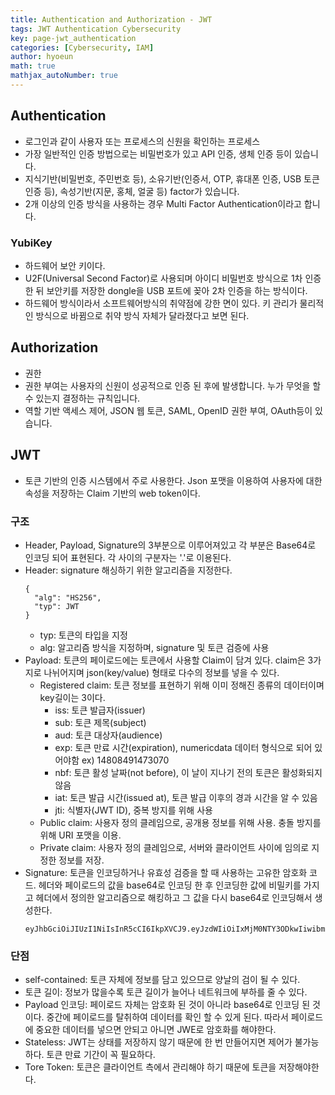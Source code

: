 ```yaml
---
title: Authentication and Authorization - JWT
tags: JWT Authentication Cybersecurity
key: page-jwt_authentication
categories: [Cybersecurity, IAM]
author: hyoeun
math: true
mathjax_autoNumber: true
---
```


## Authentication
* 로그인과 같이 사용자 또는 프로세스의 신원을 확인하는 프로세스
* 가장 일반적인 인증 방법으로는 비밀번호가 있고 API 인증, 생체 인증 등이 있습니다.
* 지식기반(비밀번호, 주민번호 등), 소유기반(인증서, OTP, 휴대폰 인증, USB 토큰 인증 등), 속성기반(지문, 홍체, 얼굴 등) factor가 있습니다.
* 2개 이상의 인증 방식을 사용하는 경우 Multi Factor Authentication이라고 합니다.

### YubiKey
* 하드웨어 보안 키이다. 
* U2F(Universal Second Factor)로 사용되며 아이디 비밀번호 방식으로 1차 인증 한 뒤 보안키를 저장한 dongle을 USB 포트에 꽂아 2차 인증을 하는 방식이다.
* 하드웨어 방식이라서 소프트웨어방식의 취약점에 강한 면이 있다. 키 관리가 물리적인 방식으로 바뀜으로 취약 방식 자체가 달라졌다고 보면 된다.

## Authorization
* 권한
* 권한 부여는 사용자의 신원이 성공적으로 인증 된 후에 발생합니다. 누가 무엇을 할 수 있는지 결정하는 규칙입니다.
* 역할 기반 액세스 제어, JSON 웹 토큰, SAML, OpenID 권한 부여, OAuth등이 있습니다.

## JWT
* 토큰 기반의 인증 시스템에서 주로 사용한다. Json 포맷을 이용하여 사용자에 대한 속성을 저장하는 Claim 기반의 web token이다.

### 구조
* Header, Payload, Signature의 3부분으로 이루어져있고 각 부분은 Base64로 인코딩 되어 표현된다. 각 사이의 구분자는 '.'로 이용된다.
* Header: signature 해싱하기 위한 알고리즘을 지정한다.
  ```jwt
  {
    "alg": "HS256",
    "typ": JWT
  }
  ```
  * typ: 토큰의 타입을 지정
  * alg: 알고리즘 방식을 지정하며, signature 및 토큰 검증에 사용
* Payload: 토큰의 페이로드에는 토큰에서 사용할 Claim이 담겨 있다. claim은 3가지로 나뉘어지며 json(key/value) 형태로 다수의 정보를 넣을 수 있다.
  * Registered claim: 토큰 정보를 표현하기 위해 이미 정해진 종류의 데이터이며 key길이는 3이다.
    * iss: 토큰 발급자(issuer)
    * sub: 토큰 제목(subject)
    * aud: 토큰 대상자(audience)
    * exp: 토큰 만료 시간(expiration), numericdata 데이터 형식으로 되어 있어야함 ex) 14808491473070
    * nbf: 토큰 활성 날짜(not before), 이 날이 지나기 전의 토큰은 활성화되지 않음
    * iat: 토큰 발급 시간(issued at), 토큰 발급 이후의 경과 시간을 알 수 있음
    * jti: 식별자(JWT ID), 중복 방지를 위해 사용
  * Public claim: 사용자 정의 클레임으로, 공개용 정보를 위해 사용. 충돌 방지를 위해 URI 포맷을 이용.
  * Private claim: 사용자 정의 클레임으로, 서버와 클라이언트 사이에 임의로 지정한 정보를 저장.
* Signature: 토큰을 인코딩하거나 유효성 검증을 할 때 사용하는 고유한 암호화 코드. 헤더와 페이로드의 값을 base64로 인코딩 한 후 인코딩한 값에 비밀키를 가지고 헤더에서 정의한 알고리즘으로 해킹하고 그 값을 다시 base64로 인코딩해서 생성한다.
  ```
  eyJhbGciOiJIUzI1NiIsInR5cCI6IkpXVCJ9.eyJzdWIiOiIxMjM0NTY3ODkwIiwibmFtZSI6IkpvaG4gRG9lIiwiaWF0IjoxNTE2MjM5MDIyfQ.SflKxwRJSMeKKF2QT4fwpMeJf36POk6yJV_adQssw5c
  ```

### 단점
* self-contained: 토큰 자체에 정보를 담고 있으므로 양날의 검이 될 수 있다.
* 토큰 길이: 정보가 많을수록 토큰 길이가 늘어나 네트워크에 부하를 줄 수 있다.
* Payload 인코딩: 페이로드 자체는 암호화 된 것이 아니라 base64로 인코딩 된 것이다. 중간에 페이로드를 탈취하여 데이터를 확인 할 수 있게 된다. 따라서 페이로드에 중요한 데이터를 넣으면 안되고 아니면 JWE로 암호화를 해야한다.
* Stateless: JWT는 상태를 저장하지 않기 때문에 한 번 만들어지면 제어가 불가능하다. 토큰 만료 기간이 꼭 필요하다.
* Tore Token: 토큰은 클라이언트 측에서 관리해야 하기 때문에 토큰을 저장해야한다.